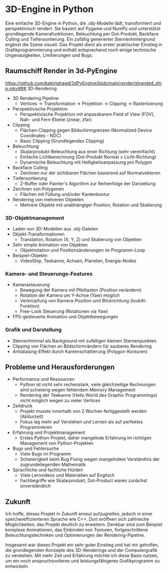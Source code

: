 
# 3D-Engine in Python

Eine einfache 3D-Engine in Python, die .obj-Modelle lädt, transformiert und perspektivisch rendert. Sie basiert auf Pygame und NumPy und unterstützt grundlegende Kamerafunktionen, Beleuchtung per Dot-Produkt, Backface Culling und Tiefensortierung. Ein zufällig generierter Sternenhintergrund ergänzt die Szene visuell.
Das Projekt dient als erster praktischer Einstieg in Grafikprogrammierung und enthält entsprechend noch einige technische Ungenauigkeiten, Limitierungen und Bugs. 







## Raumschiff Render in 3d-PyEngine

https://github.com/bekirtahagd/3dPyEngine/blob/main/render/stranded_ship.mkv### 3D-Rendering
- 3D Rendering Pipeline
  - Vertices → Transformation → Projektion → Clipping → Rasterisierung
- Perspektivische Projektion
  - Perspektivische Projektion mit anpassbarem Field of View (FOV), Nah- und Fern-Ebene (znear, zfar)
- Clipping
  - Flächen-Clipping gegen Bildschirmgrenzen (Normalized Device Coordinates - NDC)
  - Basic Clipping (Grundlegendes Clipping)
- Beleuchtung
  - Skalarprodukt-Beleuchtung aus einer Richtung (sehr vereinfacht)
  - Einfache Lichtberechnung (Dot-Produkt Normal × Licht-Richtung)
  - Dynamische Beleuchtung mit Helligkeitsanpassung pro Polygon 
- Backface Culling
  - Zeichnen nur der sichtbaren Flächen basierend auf Normalvektoren
- Tiefensortierung
  - Z-Buffer oder Painter's Algorithm zur Reihenfolge der Darstellung
- Zeichnen von Polygonen
  - Flächen mit Füllung und/oder Kantenkontur
- Rendering von mehreren Objekten
  - Mehrere Objekte mit unabhängiger Position, Rotation und Skalierung

### 3D-Objektmanagement
- Laden von 3D-Modellen aus .obj-Dateien
- Objekt-Transformationen
  - Translation, Rotation (X, Y, Z) und Skalierung von Objekten
- Sehr simple Animation von Objekten
  - Objektrotation und Positionsänderungen im Programm-Loop
- Beispiel-Objekte:
  - VideoShip, Teekanne, Achsen, Planeten, Energie-Nodes

### Kamera- und Steuerungs-Features
- Kamerasteuerung
  - Bewegung der Kamera mit Pfeiltasten (Position verändern)
  - Rotation der Kamera um Y-Achse (Yaw) möglich
  - Verknüpfung von Kamera-Position und Blickrichtung (lookAt-Funktion)
  - Free-Look Steuerung (Rotationen via Yaw)
- FPS-gesteuerte Animation und Objektbewegungen

### Grafik und Darstellung
- Sternenhimmel als Background mit zufälligen kleinen Sternenpunkten
- Clipping von Flächen an Bildschirmrändern für sauberes Rendering
- Antialiasing-Effekt durch Kantenschattierung (Polygon-Konturen)

## Probleme und Herausforderungen

- Performance und Ressourcen
  - Python ist nicht sehr rechenstark, viele gleichzeitige Rechnungen sind schwierig wegen fehlendem Memory Management
  - Rendering der Teekanne (Hello World des Graphic Programmings) nicht möglich wegen zu vieler Vertices
- Zeitdruck
  - Projekt musste innerhalb von 2 Wochen fertiggestellt werden (Abiturzeit)
  - Fokus lag mehr auf Verstehen und Lernen als auf perfektes Programmieren
- Erfahrung und Projektmanagement
  - Erstes Python-Projekt, daher mangelnde Erfahrung im richtigen Management von Python-Projekten
- Bugs und Fehlersuche
  - Viele Bugs im Programm
  - Schwierigkeit beim Bug Fixing wegen mangelndem Verständnis der zugrundeliegenden Mathematik
- Sprachliche und fachliche Hürden
  - Viele Lernvideos und Materialien auf Englisch
  - Fachbegriffe wie Skalarprodukt, Dot-Product waren zunächst unverständlich

## Zukunft
Ich hoffe, dieses Projekt in Zukunft erneut aufzugreifen, jedoch in einer speichereffizienteren Sprache wie C++. Dort eröffnen sich zahlreiche Möglichkeiten, das Projekt deutlich zu erweitern. Denkbar sind zum Beispiel komplexe Animationen, das Einbinden von Texturen, fortgeschrittene Beleuchtungstechniken und Optimierungen der Rendering-Pipeline.

Insgesamt war dieses Projekt ein sehr guter Einstieg und hat mir geholfen, die grundlegenden Konzepte des 3D-Renderings und der Computergrafik zu verstehen. Mit mehr Zeit und Erfahrung möchte ich diese Basis nutzen, um ein noch anspruchsvolleres und leistungsfähigeres Grafikprogramm zu entwickeln.
